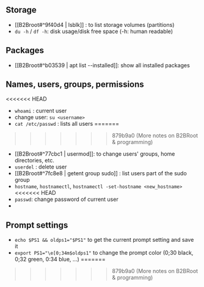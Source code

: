 ## Storage
- [[B2Broot#^9f40d4 | lsblk]] : to list storage volumes (partitions)
- `du -h` / `df -h`: disk usage/disk free space (-h: human readable)


## Packages
-  [[B2Broot#^b03539 | apt list --installed]]: show all installed packages

## Names, users,  groups, permissions
<<<<<<< HEAD
- `whoami` : current user
- change user: `su <username>`
- `cat /etc/passwd` : lists all users
=======
>>>>>>> 879b9a0 (More notes on B2BRoot & programming)
- [[B2Broot#^77cbc1 | usermod]]: to change users' groups, home directories, etc.
- `userdel` : delete user
- [[B2Broot#^7fc8e8 | getent group sudo]] : list users part of the sudo group
- `hostname`, `hostnamectl`, `hostnamectl -set-hostname <new_hostname>`
<<<<<<< HEAD
- `passwd`: change password of current user
- 

## Prompt settings
- `echo $PS1 && oldps1="$PS1"` to get the current prompt setting and save it
- `export PS1="\e[0;34m$oldps1"` to change the prompt color (0;30 black, 0;32 green, 0:34 blue, ...)
=======
>>>>>>> 879b9a0 (More notes on B2BRoot & programming)
